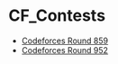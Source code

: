 # CF_Contests

- [Codeforces Round 859](https://codeforces.com/contest/1807)
- [Codeforces Round 952](https://codeforces.com/contest/1985)

